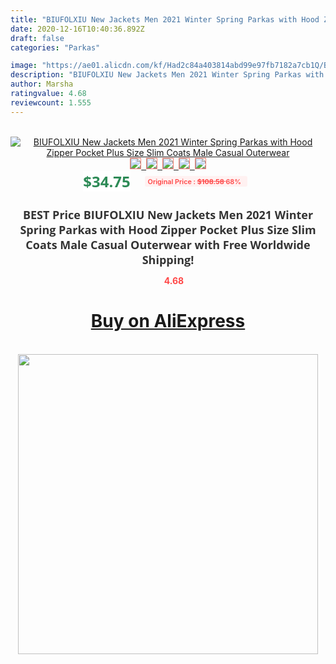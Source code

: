 ```yaml
---
title: "BIUFOLXIU New Jackets Men 2021 Winter Spring Parkas with Hood Zipper Pocket Plus Size Slim Coats Male Casual Outerwear"
date: 2020-12-16T10:40:36.892Z
draft: false
categories: "Parkas"

image: "https://ae01.alicdn.com/kf/Had2c84a403814abd99e97fb7182a7cb1Q/BIUFOLXIU-New-Jackets-Men-2021-Winter-Spring-Parkas-with-Hood-Zipper-Pocket-Plus-Size-Slim-Coats.jpg"
description: "BIUFOLXIU New Jackets Men 2021 Winter Spring Parkas with Hood Zipper Pocket Plus Size Slim Coats Male Casual Outerwear"
author: Marsha
ratingvalue: 4.68
reviewcount: 1.555
---
```

<br>
<div style="text-align: center;">
<a href="https://s.click.aliexpress.com/e/_As3JeN" target="_blank" rel="nofollow noopener noreferrer"><img alt="BIUFOLXIU New Jackets Men 2021 Winter Spring Parkas with Hood Zipper Pocket Plus Size Slim Coats Male Casual Outerwear" class="magnifier-image" src="https://ae01.alicdn.com/kf/Had2c84a403814abd99e97fb7182a7cb1Q/BIUFOLXIU-New-Jackets-Men-2021-Winter-Spring-Parkas-with-Hood-Zipper-Pocket-Plus-Size-Slim-Coats.jpg_640x640.jpg">
<br>
<img style="border:1px solid salmon" src="https://ae01.alicdn.com/kf/Had2c84a403814abd99e97fb7182a7cb1Q/BIUFOLXIU-New-Jackets-Men-2021-Winter-Spring-Parkas-with-Hood-Zipper-Pocket-Plus-Size-Slim-Coats.jpg_120x120.jpg">&nbsp;&nbsp;<img style="border:1px solid salmon" src="https://ae01.alicdn.com/kf/Ha9eaf655579848629bb6d49b784fd7ccN/BIUFOLXIU-New-Jackets-Men-2021-Winter-Spring-Parkas-with-Hood-Zipper-Pocket-Plus-Size-Slim-Coats.jpg_120x120.jpg">&nbsp;&nbsp;<img style="border:1px solid salmon" src="https://ae01.alicdn.com/kf/H7cced6b311c94519a9aa57d85e330132c/BIUFOLXIU-New-Jackets-Men-2021-Winter-Spring-Parkas-with-Hood-Zipper-Pocket-Plus-Size-Slim-Coats.jpg_120x120.jpg">&nbsp;&nbsp;<img style="border:1px solid salmon" src="https://ae01.alicdn.com/kf/Hc1f3b33764c14f96abbf8ebdc0683caej/BIUFOLXIU-New-Jackets-Men-2021-Winter-Spring-Parkas-with-Hood-Zipper-Pocket-Plus-Size-Slim-Coats.jpg_120x120.jpg">&nbsp;&nbsp;<img style="border:1px solid salmon" src="https://ae01.alicdn.com/kf/Hcac67f9eaf0048e5bf8be927a76fb802W/BIUFOLXIU-New-Jackets-Men-2021-Winter-Spring-Parkas-with-Hood-Zipper-Pocket-Plus-Size-Slim-Coats.jpg_120x120.jpg"></a></div><br0>
<div style="text-align: center;"><span style="background-color: white; border: 0px; box-sizing: border-box; color: seagreen; display: inline-block; font-family: &quot;open sans&quot; , &quot;arial&quot; , &quot;helvetica&quot; , sans-serif , &quot;heiti&quot;; font-size: 24px; font-stretch: inherit; font-weight: 700; line-height: inherit; margin: 0px 10px 0px 0px; padding: 0px; vertical-align: middle;">$34.75 </span>
<span style="background: rgb(255 , 241 , 241); border-radius: 3px; border: 0px; box-sizing: border-box; color: #ff4747; display: inline-block; font-family: inherit; font-size: 12px; font-stretch: inherit; font-style: inherit; font-variant: inherit; font-weight: 600; line-height: inherit; margin: 0px; padding: 2px 5px; transform: scale(0.9); vertical-align: middle;">Original Price : <b style="text-decoration: line-through;">$108.58 </b> 68%&nbsp;&nbsp;</span></div>
<h1 style="color: #333333; display: inline-block; font-family: &quot;open sans&quot; , &quot;arial&quot; , &quot;helvetica&quot; , sans-serif , &quot;heiti&quot;; font-size: 18px; font-stretch: inherit; font-weight: 700; text-align: center;">BEST Price BIUFOLXIU New Jackets Men 2021 Winter Spring Parkas with Hood Zipper Pocket Plus Size Slim Coats Male Casual Outerwear with Free Worldwide Shipping!</h1>
<div style="color: #ff4747; text-align: center;">
<img src="https://4.bp.blogspot.com/-M0ZcTcb-5uY/XleCXlxnR4I/AAAAAAAAAEc/OrjgMkXV1oMQFaCRZj5HQwOCBcu3w1FegCPcBGAYYCw/s1600/star.png" style="height: 15px;">&nbsp;<b>4.68</b></div>
<div class="button_cont" align="center"><a class="buynow_a" href="https://s.click.aliexpress.com/e/_As3JeN" target="_blank" rel="nofollow noopener noreferrer"><H1>Buy on AliExpress</H1></a></div><br>
<div class="separator" style="clear: both; text-align: center;">
<img src="https://lh3.googleusercontent.com/-pTy5HemUv9M/XlePHvY0dAI/AAAAAAAAAE4/0nX5iRUoIWY8eMW9Dpxeirr157OZliDIgCLcBGAsYHQ/s1600/badge.gif" width="480">
</div>

